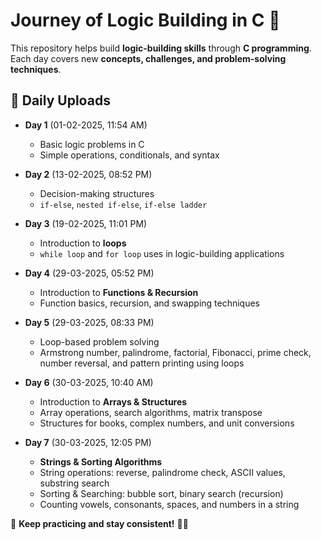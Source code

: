 # **Journey of Logic Building in C** 🚀  

This repository helps build **logic-building skills** through **C programming**. Each day covers new **concepts, challenges, and problem-solving techniques**.  

## **📆 Daily Uploads**  

- **Day 1** (01-02-2025, 11:54 AM)  
  - Basic logic problems in C  
  - Simple operations, conditionals, and syntax  

- **Day 2** (13-02-2025, 08:52 PM)  
  - Decision-making structures  
  - `if-else`, `nested if-else`, `if-else ladder`  

- **Day 3** (19-02-2025, 11:01 PM)  
  - Introduction to **loops**  
  - `while loop` and `for loop` uses in logic-building applications  

- **Day 4** (29-03-2025, 05:52 PM)  
  - Introduction to **Functions & Recursion**  
  - Function basics, recursion, and swapping techniques  

- **Day 5** (29-03-2025, 08:33 PM)  
  - Loop-based problem solving  
  - Armstrong number, palindrome, factorial, Fibonacci, prime check, number reversal, and pattern printing using loops  

- **Day 6** (30-03-2025, 10:40 AM)  
  - Introduction to **Arrays & Structures**  
  - Array operations, search algorithms, matrix transpose  
  - Structures for books, complex numbers, and unit conversions  

- **Day 7** (30-03-2025, 12:05 PM)  
  - **Strings & Sorting Algorithms**  
  - String operations: reverse, palindrome check, ASCII values, substring search  
  - Sorting & Searching: bubble sort, binary search (recursion)  
  - Counting vowels, consonants, spaces, and numbers in a string  

📌 **Keep practicing and stay consistent!** 🚀🔥  
